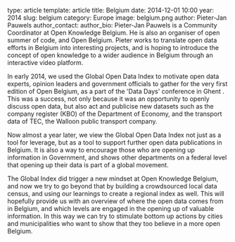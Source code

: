 type: article
template: article
title: Belgium
date: 2014-12-01 10:00
year: 2014
slug: belgium
category: Europe
image: belgium.png
author: Pieter-Jan Pauwels
author_contact:
author_bio: Pieter-Jan Pauwels is a Community Coordinator at Open Knowledge Belgium. He is also an organiser of open summer of code, and Open Belgium. Pieter works to translate open data efforts in Belgium into interesting projects, and is hoping to introduce the concept of open knowledge to a wider audience in Belgium through an interactive video platform.

 In early 2014, we used the Global Open Data Index to motivate open data experts, opinion leaders and government officials to gather for the very first edition of Open Belgium, as a part of the 'Data Days' conference in Ghent . This was a success, not only because it was an opportunity to openly discuss open data, but also act and publicise new datasets such as the company register (KBO) of the Department of Economy, and the transport data of TEC, the Walloon public transport company.

Now almost a year later, we view the Global Open Data Index not just as a tool for leverage, but as a tool to support further open data publications in Belgium. It is also a way to encourage those who are opening up information in Government, and shows other departments on a federal level that opening up their data is part of a global movement.

The Global Index did trigger a new mindset at Open Knowledge Belgium, and now we try to go beyond that by building a crowdsourced local data census, and using our learnings to create a regional index as well. This will hopefully provide us with an overview of where the open data comes from in Belgium, and which levels are engaged in the opening up of valuable information. In this way we can try to stimulate bottom up actions by cities and municipalities who want to show that they too believe in a more open Belgium.
